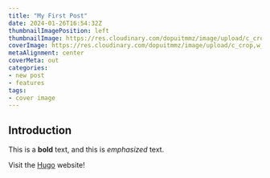 ```yaml
---
title: "My First Post"
date: 2024-01-26T16:54:32Z
thumbnailImagePosition: left
thumbnailImage: https://res.cloudinary.com/dopuitmmz/image/upload/c_crop,w_700,h_250/v1706473567/tokyo-rainbow-bridge-in-night-time-anek-suwannaphoom_onuyru.jpg
coverImage: https://res.cloudinary.com/dopuitmmz/image/upload/c_crop,w_700,h_250/v1706473567/tokyo-rainbow-bridge-in-night-time-anek-suwannaphoom_onuyru.jpg
metaAlignment: center
coverMeta: out
categories:
- new post
- features
tags:
- cover image
---
```

## Introduction

This is a **bold** text, and this is *emphasized* text.

Visit the [Hugo](https://gohugo.io) website!